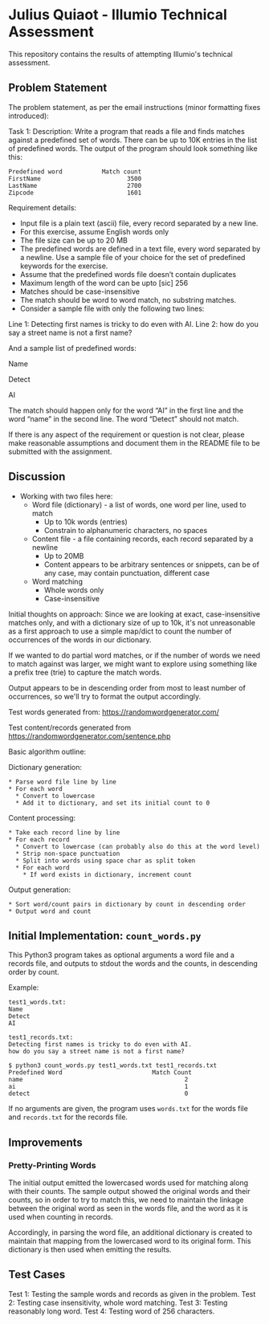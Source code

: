 # Julius Quiaot - Illumio Technical Assessment

This repository contains the results of attempting Illumio's technical
assessment.

## Problem Statement

The problem statement, as per the email instructions (minor formatting fixes introduced):

Task 1: Description: Write a program that reads a file and finds matches
against a predefined set of words. There can be up to 10K entries in the list
of predefined words. The output of the program should look something like this:

```
Predefined word           Match count 
FirstName                        3500 
LastName                         2700 
Zipcode                          1601 
```

Requirement details:

* Input file is a plain text (ascii) file, every record separated by a new line.
* For this exercise, assume English words only 
* The file size can be up to 20 MB 
* The predefined words are defined in a text file, every word separated by a
  newline. Use a sample file of your choice for the set of predefined keywords
  for the exercise.
* Assume that the predefined words file doesn’t contain duplicates 
* Maximum length of the word can be upto \[sic\] 256 
* Matches should be case-insensitive
* The match should be word to word match, no substring matches.
* Consider a sample file with only the following two lines:

Line 1: Detecting first names is tricky to do even with AI. 
Line 2: how do you say a street name is not a first name?

And a sample list of predefined words: 

Name 

Detect 

AI 

The match should happen only for the word “AI” in the first line and the word
“name” in the second line.  The word “Detect” should not match.

If there is any aspect of the requirement or question is not clear, please make
reasonable assumptions and document them in the README file to be submitted
with the assignment.

## Discussion

* Working with two files here:
  * Word file (dictionary) - a list of words, one word per line, used to match
	* Up to 10k words (entries)
	* Constrain to alphanumeric characters, no spaces
  * Content file - a file containing records, each record separated by a newline
	* Up to 20MB
	* Content appears to be arbitrary sentences or snippets, can be of any case,
	  may contain punctuation, different case
  * Word matching
	* Whole words only
	* Case-insensitive

Initial thoughts on approach: Since we are looking at exact, case-insensitive
matches only, and with a dictionary size of up to 10k, it's not unreasonable
as a first approach to use a simple map/dict to count the number of occurrences
of the words in our dictionary.

If we wanted to do partial word matches, or if the number of words we need to
match against was larger, we might want to explore using something like a prefix
tree (trie) to capture the match words.

Output appears to be in descending order from most to least number of occurrences,
so we'll try to format the output accordingly.


Test words generated from: https://randomwordgenerator.com/

Test content/records generated from https://randomwordgenerator.com/sentence.php

Basic algorithm outline:

Dictionary generation:

```
* Parse word file line by line
* For each word
  * Convert to lowercase
  * Add it to dictionary, and set its initial count to 0
```

Content processing:

```
* Take each record line by line
* For each record
  * Convert to lowercase (can probably also do this at the word level)
  * Strip non-space punctuation
  * Split into words using space char as split token
  * For each word
    * If word exists in dictionary, increment count
```

Output generation:

```
* Sort word/count pairs in dictionary by count in descending order
* Output word and count
```

## Initial Implementation: `count_words.py`

This Python3 program takes as optional arguments a word file and a records file, and
outputs to stdout the words and the counts, in descending order by count.

Example:

```
test1_words.txt:
Name
Detect
AI

test1_records.txt:
Detecting first names is tricky to do even with AI.
how do you say a street name is not a first name?

$ python3 count_words.py test1_words.txt test1_records.txt
Predefined Word                         Match Count
name                                             2
ai                                               1
detect                                           0
```

If no arguments are given, the program uses `words.txt` for the words file and
`records.txt` for the records file.

## Improvements

### Pretty-Printing Words

The initial output emitted the lowercased words used for matching along with their
counts. The sample output showed the original words and their counts, so in order
to try to match this, we need to maintain the linkage between the original
word as seen in the words file, and the word as it is used when counting in 
records.

Accordingly, in parsing the word file, an additional dictionary is created to
maintain that mapping from the lowercased word to its original form. This
dictionary is then used when emitting the results.

## Test Cases

Test 1: Testing the sample words and records as given in the problem.
Test 2: Testing case insensitivity, whole word matching.
Test 3: Testing reasonably long word.
Test 4: Testing word of 256 characters.
